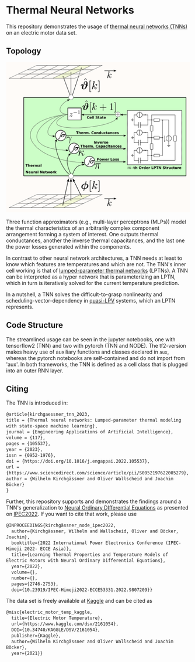 # Thermal Neural Networks
This repository demonstrates the usage of [thermal neural networks (TNNs)](https://doi.org/10.1016/j.engappai.2022.105537) on an electric motor data set.

## Topology

![](img/topology.png)

Three function approximators (e.g., multi-layer perceptrons (MLPs)) model the thermal characteristics of an arbitrarily complex component arrangement forming a system of interest.
One outputs thermal conductances, another the inverse thermal capacitances, and the last one the power losses generated within the components.

In contrast to other neural network architectures, a TNN needs at least to know which features are temperatures and which are not.
The TNN's inner cell working is that of [lumped-parameter thermal networks](https://en.wikipedia.org/wiki/Lumped-element_model#Thermal_systems) (LPTNs).
A TNN can be interpreted as a hyper network that is parameterizing an LPTN, which in turn is iteratively solved for the current temperature prediction.

In a nutshell, a TNN solves the difficult-to-grasp nonlinearity and scheduling-vector-dependency in [quasi-LPV](https://en.wikipedia.org/wiki/Linear_parameter-varying_control) systems, which an LPTN represents.

## Code Structure

The streamlined usage can be seen in the jupyter notebooks, one with tensorflow2 (TNN) and two with pytorch (TNN and NODE).
The tf2-version makes heavy use of auxiliary functions and classes declared in `aux`, whereas the pytorch notebooks are self-contained and do not import from 'aux'. 
In both frameworks, the TNN is defined as a cell class that is plugged into an outer RNN layer.

## Citing

The TNN is introduced in:
```
@article{kirchgaessner_tnn_2023,
title = {Thermal neural networks: Lumped-parameter thermal modeling with state-space machine learning},
journal = {Engineering Applications of Artificial Intelligence},
volume = {117},
pages = {105537},
year = {2023},
issn = {0952-1976},
doi = {https://doi.org/10.1016/j.engappai.2022.105537},
url = {https://www.sciencedirect.com/science/article/pii/S0952197622005279},
author = {Wilhelm Kirchgässner and Oliver Wallscheid and Joachim Böcker}
}
```

Further, this repository supports and demonstrates the findings around a TNN's generalization to [Neural Ordinary DIfferential Equations](https://arxiv.org/abs/1806.07366) as presented on [IPEC2022](https://www.ipec2022.org/index.html). 
If you want to cite that work, please use
```
@INPROCEEDINGS{kirchgässner_node_ipec2022,
  author={Kirchgässner, Wilhelm and Wallscheid, Oliver and Böcker, Joachim},
  booktitle={2022 International Power Electronics Conference (IPEC-Himeji 2022- ECCE Asia)}, 
  title={Learning Thermal Properties and Temperature Models of Electric Motors with Neural Ordinary Differential Equations}, 
  year={2022},
  volume={},
  number={},
  pages={2746-2753},
  doi={10.23919/IPEC-Himeji2022-ECCE53331.2022.9807209}}
```

The data set is freely available at [Kaggle](https://www.kaggle.com/wkirgsn/electric-motor-temperature) and can be cited as
```
@misc{electric_motor_temp_kaggle,
  title={Electric Motor Temperature},
  url={https://www.kaggle.com/dsv/2161054},
  DOI={10.34740/KAGGLE/DSV/2161054},
  publisher={Kaggle}, 
  author={Wilhelm Kirchgässner and Oliver Wallscheid and Joachim Böcker}, 
  year={2021}}
```
